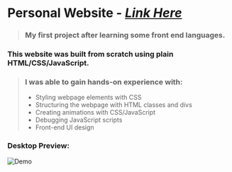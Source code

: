 # **Personal Website** - [_Link Here_](https://billw.space)

> ### My first project after learning some front end languages.

### This website was built from scratch using plain HTML/CSS/JavaScript.

> ### I was able to gain hands-on experience with:
>
> - Styling webpage elements with CSS
> - Structuring the webpage with HTML classes and divs
> - Creating animations with CSS/JavaScript
> - Debugging JavaScript scripts
> - Front-end UI design

### Desktop Preview:

![Demo](./resources/images/personal.gif)
